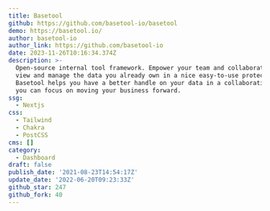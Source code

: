 ```yaml
---
title: Basetool
github: https://github.com/basetool-io/basetool
demo: https://basetool.io/
author: basetool-io
author_link: https://github.com/basetool-io
date: 2023-11-26T10:16:34.374Z
description: >-
  Open-source internal tool framework. Empower your team and collaborators to
  view and manage the data you already own in a nice easy-to-use protected tool.
  Basetool helps you have a better handle on your data in a collaborative way so
  you can focus on moving your business forward.
ssg:
  - Nextjs
css:
  - Tailwind
  - Chakra
  - PostCSS
cms: []
category:
  - Dashboard
draft: false
publish_date: '2021-08-23T14:54:17Z'
update_date: '2022-06-20T09:23:33Z'
github_star: 247
github_fork: 40
---
```

